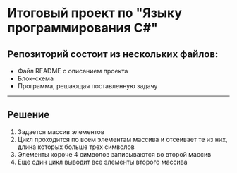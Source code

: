 # Итоговый проект по "Языку программирования C#"
## Репозиторий состоит из нескольких файлов:

- Файл README с описанием проекта
- Блок-схема 
- Программа, решающая поставленную задачу

---
## Решение
1) Задается массив элементов
2) Цикл проходится по всем элементам массива и отсеивает те из них, длина которых больше трех символов
3) Элементы короче 4 символов записываются во второй массив
4) Еще один цикл выводит все элементы второго массива

